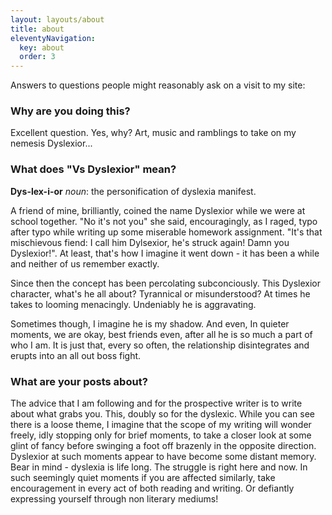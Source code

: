 ```yaml
---
layout: layouts/about
title: about
eleventyNavigation:
  key: about
  order: 3
---
```


Answers to questions people might reasonably ask on a visit to my site:

### Why are you doing this?

Excellent question. Yes, why? Art, music and ramblings to take on my nemesis
Dyslexior...

### What does "Vs Dyslexior" mean?

**Dys-lex-i-or** _noun_: the personification of dyslexia manifest.

A friend of mine, brilliantly, coined the name Dyslexior while we were at school
together. "No it's not you" she said, encouragingly, as I raged, typo after typo
while writing up some miserable homework assignment. "It's that mischievous
fiend: I call him Dylsexior, he's struck again! Damn you Dyslexior!". At
least, that's how I imagine it went down - it has been a while and neither of us
remember exactly.

Since then the concept has been percolating subconciously. This Dyslexior
character, what's he all about? Tyrannical or misunderstood? At times he takes
to looming menacingly. Undeniably he is aggravating.

Sometimes though, I imagine he is my shadow. And even, In quieter moments, we
are okay, best friends even, after all he is so much a part of who I am. It is
just that, every so often, the relationship disintegrates and erupts into an all
out boss fight.
 
### What are your posts about?

The advice that I am following and for the prospective writer is to write about
what grabs you. This, doubly so for the dyslexic. While you can see there is a
loose theme, I imagine that the scope of my writing will wonder freely, idly
stopping only for brief moments, to take a closer look at some glint of fancy
before swinging a foot off brazenly in the opposite direction. Dyslexior at such
moments appear to have become some distant memory. Bear in mind - dyslexia is
life long. The struggle is right here and now. In such seemingly quiet moments
if you are affected similarly, take encouragement in every act of both reading
and writing. Or defiantly expressing yourself through non literary mediums!
